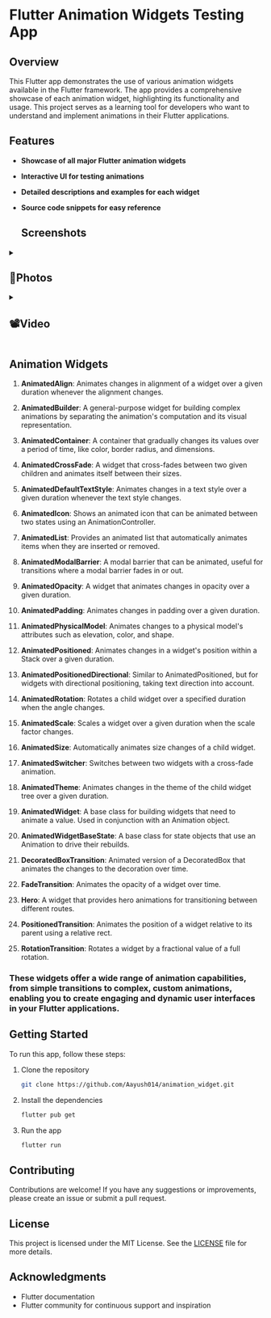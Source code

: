 # Flutter Animation Widgets Testing App

## Overview

This Flutter app demonstrates the use of various animation widgets available in the Flutter framework. The app provides a comprehensive showcase of each animation widget, highlighting its functionality and usage. This project serves as a learning tool for developers who want to understand and implement animations in their Flutter applications.

## Features

- **Showcase of all major Flutter animation widgets**
- **Interactive UI for testing animations**
- **Detailed descriptions and examples for each widget**
- **Source code snippets for easy reference**


  ## Screenshots

<details> 
  <summary><h2>📸Photos</h2></summary>
  <p>
    <table align="center">
  <tr>
    <td><img src="https://github.com/Aayush014/animation_widget/assets/133498952/a0345cf0-2154-43e0-97a5-44772803c8d4" alt="Image 2" width="180" height="auto"></td>
    <td><img src="https://github.com/Aayush014/animation_widget/assets/133498952/a21eb046-6a14-4c7a-b11e-05db28b218db" alt="Image 2" width="180" height="auto"></td>
  </tr>
    </table>    
  </p>
  </details>
  <details> 
  <summary><h2>📽️Video</h2></summary>
  <p>
    <table align="center">
  <tr>
    <video src ="https://github.com/Aayush014/animation_widget/assets/133498952/052e1759-d9c6-4ace-a563-683ac4d983d2"></video> </h1>
  </tr>
    </table>   
  </p>
  </details>

## Animation Widgets

1. **AnimatedAlign**: Animates changes in alignment of a widget over a given duration whenever the alignment changes.

2. **AnimatedBuilder**: A general-purpose widget for building complex animations by separating the animation's computation and its visual representation.

3. **AnimatedContainer**: A container that gradually changes its values over a period of time, like color, border radius, and dimensions.

4. **AnimatedCrossFade**: A widget that cross-fades between two given children and animates itself between their sizes.

5. **AnimatedDefaultTextStyle**: Animates changes in a text style over a given duration whenever the text style changes.

6. **AnimatedIcon**: Shows an animated icon that can be animated between two states using an AnimationController.

7. **AnimatedList**: Provides an animated list that automatically animates items when they are inserted or removed.

8. **AnimatedModalBarrier**: A modal barrier that can be animated, useful for transitions where a modal barrier fades in or out.

9. **AnimatedOpacity**: A widget that animates changes in opacity over a given duration.

10. **AnimatedPadding**: Animates changes in padding over a given duration.

11. **AnimatedPhysicalModel**: Animates changes to a physical model's attributes such as elevation, color, and shape.

12. **AnimatedPositioned**: Animates changes in a widget's position within a Stack over a given duration.

13. **AnimatedPositionedDirectional**: Similar to AnimatedPositioned, but for widgets with directional positioning, taking text direction into account.

14. **AnimatedRotation**: Rotates a child widget over a specified duration when the angle changes.

15. **AnimatedScale**: Scales a widget over a given duration when the scale factor changes.

16. **AnimatedSize**: Automatically animates size changes of a child widget.

17. **AnimatedSwitcher**: Switches between two widgets with a cross-fade animation.

18. **AnimatedTheme**: Animates changes in the theme of the child widget tree over a given duration.

19. **AnimatedWidget**: A base class for building widgets that need to animate a value. Used in conjunction with an Animation object.

20. **AnimatedWidgetBaseState**: A base class for state objects that use an Animation to drive their rebuilds.

21. **DecoratedBoxTransition**: Animated version of a DecoratedBox that animates the changes to the decoration over time.

22. **FadeTransition**: Animates the opacity of a widget over time.

23. **Hero**: A widget that provides hero animations for transitioning between different routes.

24. **PositionedTransition**: Animates the position of a widget relative to its parent using a relative rect.

25. **RotationTransition**: Rotates a widget by a fractional value of a full rotation.

### These widgets offer a wide range of animation capabilities, from simple transitions to complex, custom animations, enabling you to create engaging and dynamic user interfaces in your Flutter applications.

## Getting Started

To run this app, follow these steps:

1. Clone the repository
   ```bash
   git clone https://github.com/Aayush014/animation_widget.git
   ```
2. Install the dependencies
   ```bash
   flutter pub get
   ```
3. Run the app
   ```bash
   flutter run
   ```

## Contributing

Contributions are welcome! If you have any suggestions or improvements, please create an issue or submit a pull request.

## License

This project is licensed under the MIT License. See the [LICENSE](LICENSE) file for more details.

## Acknowledgments

- Flutter documentation
- Flutter community for continuous support and inspiration
